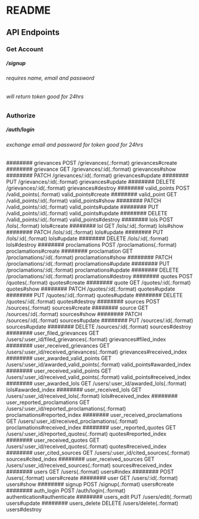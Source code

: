# README

## API Endpoints

### Get Account

##### /signup
###### requires name, email and password
###### will return token good for 24hrs

### Authorize

##### /auth/login
###### exchange email and password for token good for 24hrs

######## grievances POST   /grievances(.:format)                            grievances#create
########                   grievance GET    /grievances/:id(.:format)                        grievances#show
########                             PATCH  /grievances/:id(.:format)                        grievances#update
########                             PUT    /grievances/:id(.:format)                        grievances#update
########                             DELETE /grievances/:id(.:format)                        grievances#destroy
########                valid_points POST   /valid_points(.:format)                          valid_points#create
########                 valid_point GET    /valid_points/:id(.:format)                      valid_points#show
########                             PATCH  /valid_points/:id(.:format)                      valid_points#update
########                             PUT    /valid_points/:id(.:format)                      valid_points#update
########                             DELETE /valid_points/:id(.:format)                      valid_points#destroy
########                        lols POST   /lols(.:format)                                  lols#create
########                         lol GET    /lols/:id(.:format)                              lols#show
########                             PATCH  /lols/:id(.:format)                              lols#update
########                             PUT    /lols/:id(.:format)                              lols#update
########                             DELETE /lols/:id(.:format)                              lols#destroy
########               proclamations POST   /proclamations(.:format)                         proclamations#create
########                proclamation GET    /proclamations/:id(.:format)                     proclamations#show
########                             PATCH  /proclamations/:id(.:format)                     proclamations#update
########                             PUT    /proclamations/:id(.:format)                     proclamations#update
########                             DELETE /proclamations/:id(.:format)                     proclamations#destroy
########                      quotes POST   /quotes(.:format)                                quotes#create
########                       quote GET    /quotes/:id(.:format)                            quotes#show
########                             PATCH  /quotes/:id(.:format)                            quotes#update
########                             PUT    /quotes/:id(.:format)                            quotes#update
########                             DELETE /quotes/:id(.:format)                            quotes#destroy
########                     sources POST   /sources(.:format)                               sources#create
########                      source GET    /sources/:id(.:format)                           sources#show
########                             PATCH  /sources/:id(.:format)                           sources#update
########                             PUT    /sources/:id(.:format)                           sources#update
########                             DELETE /sources/:id(.:format)                           sources#destroy
########       user_filed_grievances GET    /users/:user_id/filed_grievances(.:format)       grievances#filed_index
########    user_received_grievances GET    /users/:user_id/received_grievances(.:format)    grievances#received_index
########   user_awarded_valid_points GET    /users/:user_id/awarded_valid_points(.:format)   valid_points#awarded_index
########  user_received_valid_points GET    /users/:user_id/received_valid_points(.:format)  valid_points#received_index
########           user_awarded_lols GET    /users/:user_id/awarded_lols(.:format)           lols#awarded_index
########          user_received_lols GET    /users/:user_id/received_lols(.:format)          lols#received_index
######## user_reported_proclamations GET    /users/:user_id/reported_proclamations(.:format) proclamations#reported_index
######## user_received_proclamations GET    /users/:user_id/received_proclamations(.:format) proclamations#received_index
########        user_reported_quotes GET    /users/:user_id/reported_quotes(.:format)        quotes#reported_index
########        user_received_quotes GET    /users/:user_id/received_quotes(.:format)        quotes#received_index
########          user_cited_sources GET    /users/:user_id/cited_sources(.:format)          sources#cited_index
########       user_received_sources GET    /users/:user_id/received_sources(.:format)       sources#received_index
########                       users GET    /users(.:format)                                 users#index
########                             POST   /users(.:format)                                 users#create
########                        user GET    /users/:id(.:format)                             users#show
########                      signup POST   /signup(.:format)                                users#create
########                  auth_login POST   /auth/login(.:format)                            authentication#authenticate
########                  users_edit PUT    /users/edit(.:format)                            users#update
########                users_delete DELETE /users/delete(.:format)                          users#destroy
